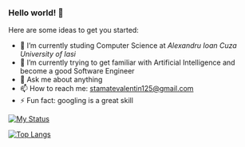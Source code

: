 ### Hello world! 👋

Here are some ideas to get you started:

- 🔭 I’m currently studing Computer Science at *Alexandru Ioan Cuza University of Iasi*
- 🌱 I’m currently trying to get familiar with Artificial Intelligence and become a good Software Engineer
- 💬 Ask me about anything
- 📫 How to reach me: stamatevalentin125@gmail.com
- ⚡ Fun fact: googling is a great skill

[![My Status](https://github-readme-stats.vercel.app/api?username=stamatevalentin)](https://github.com/anuraghazra/github-readme-stats)

[![Top Langs](https://github-readme-stats.vercel.app/api/top-langs/?username=stamatevalentin&layout=compact)](https://github.com/anuraghazra/github-readme-stats)
